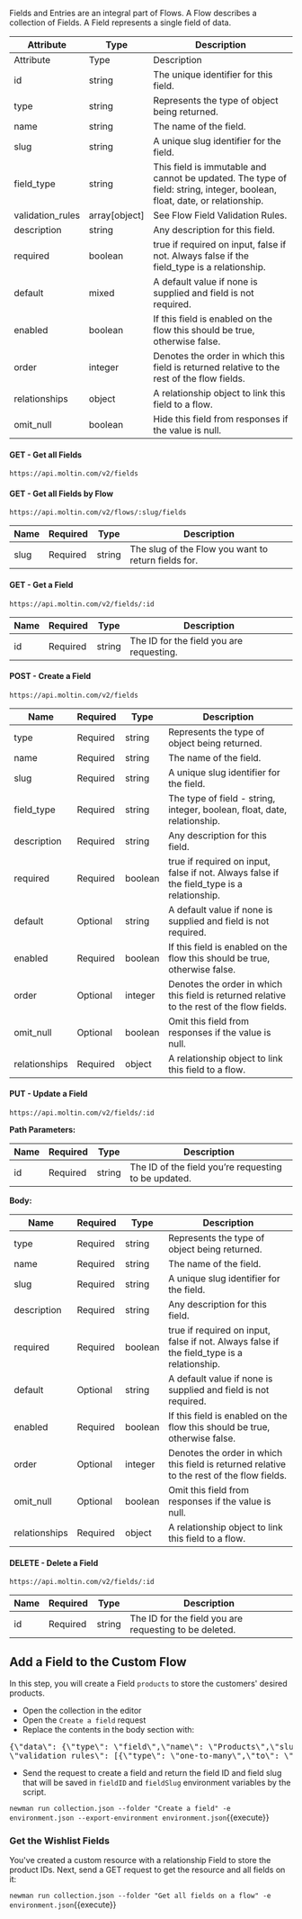 Fields and Entries are an integral part of Flows. A Flow describes a collection of Fields. A Field represents a single field of data.

|Attribute|	Type|	Description|
|------------|--------------|----------|
|Attribute|	Type|	Description|
|id|	string|	The unique identifier for this field.
|type|	string|	Represents the type of object being returned.|
|name|	string|	The name of the field.|
|slug|	string|	A unique slug identifier for the field.
|field_type|	string|	This field is immutable and cannot be updated. The type of field: string, integer, boolean, float, date, or relationship.|
|validation_rules|	array[object]|	See Flow Field Validation Rules.|
|description	|string|	Any description for this field.|
|required|	boolean|	true if required on input, false  if not. Always false if the field_type is a relationship.|
|default|	mixed|	A default value if none is supplied and field is not required.|
|enabled|	boolean|	If this field is enabled on the flow this should be true, otherwise false.|
|order|	integer|	Denotes the order in which this field is returned relative to the rest of the flow fields.|
|relationships|	object|	A relationship object to link this field to a flow.|
|omit_null|	boolean|	Hide this field from responses if the value is null.|

#### GET - Get all Fields

```url
https://api.moltin.com/v2/fields
```

#### GET - Get all Fields by Flow

```url
https://api.moltin.com/v2/flows/:slug/fields
```

|Name|	Required|	Type|	Description|
|--------|----------|----------|----------|
|slug|	Required|	string|	The slug of the Flow you want to return fields for.|

#### GET - Get a Field

```url
https://api.moltin.com/v2/fields/:id
```

|Name|	Required|	Type|	Description|
|--------|----------|----------|----------|
|id|	Required|	string|	The ID for the field you are requesting.|

#### POST - Create a Field

```url
https://api.moltin.com/v2/fields
```

|Name|	Required|	Type|	Description|
|--------|----------|----------|----------|
|type|	Required|	string|	Represents the type of object being returned.|
|name|	Required|	string|	The name of the field.|
|slug|	Required|	string|	A unique slug identifier for the field.|
|field_type|	Required|	string|	The type of field - string, integer, boolean, float, date, relationship.|
|description|	Required|	string|	Any description for this field.|
|required|	Required|	boolean|	true if required on input, false if not. Always false if the field_type is a relationship.|
|default|	Optional|	string|	A default value if none is supplied and field is not required.|
|enabled|	Required|	boolean|	If this field is enabled on the flow this should be true, otherwise false.|
|order|	Optional|	integer|	Denotes the order in which this field is returned relative to the rest of the flow fields.|
|omit_null|	Optional|	boolean|	Omit this field from responses if the value is null.|
|relationships|	Required|	object|	A relationship object to link this field to a flow.|

#### PUT - Update a Field

```url
https://api.moltin.com/v2/fields/:id
```

**Path Parameters:**

|Name|	Required|	Type|	Description|
|--------|----------|----------|----------|
|id|	Required|	string|	The ID of the field you’re requesting to be updated.|

**Body:**

|Name|	Required|	Type|	Description|
|--------|----------|----------|----------|
|type|	Required|	string|	Represents the type of object being returned.|
|name|	Required|	string|	The name of the field.|
|slug|	Required|	string|	A unique slug identifier for the field.|
|description|	Required|	string|	Any description for this field.|
|required|	Required|	boolean|	true if required on input, false if not. Always false if the field_type is a relationship.|
|default|	Optional|	string|	A default value if none is supplied and field is not required.|
|enabled|	Required|	boolean|	If this field is enabled on the flow this should be true, otherwise false.|
|order|	Optional|	integer|	Denotes the order in which this field is returned relative to the rest of the flow fields.|
|omit_null|	Optional|	boolean|	Omit this field from responses if the value is null.|
|relationships|	Required|	object|	A relationship object to link this field to a flow.|

#### DELETE - Delete a Field

```
https://api.moltin.com/v2/fields/:id
```
|Name|	Required|	Type|	Description|
|--------|----------|----------|----------|
|id|	Required|	string|	The ID for the field you are requesting to be deleted.|


## Add a Field to the Custom Flow

In this step, you will create a Field `products` to store the customers' desired products.

* Open the collection in the editor
* Open the `Create a field` request
* Replace the contents in the body section with:

<pre class="file" data-filename="collection.json" data-target="insert" data-marker="#FIELD-BODY">
{\"data\": {\"type\": \"field\",\"name\": \"Products\",\"slug\": \"products\",\"field_type\": \"relationship\",
\"validation_rules\": [{\"type\": \"one-to-many\",\"to\": \"products\"}],\"description\": \"Wishlist Products\",\"required\": false,\"enabled\": true,\"relationships\": {\"flow\": {\"data\": {\"type\": \"flow\",\"id\": \"{{flowID}}\"}}}}}
</pre>

* Send the request to create a field and return the field ID and field slug that will be saved in `fieldID` and `fieldSlug` environment variables by the script.

`newman run collection.json --folder "Create a field" -e environment.json --export-environment environment.json`{{execute}}

### Get the Wishlist Fields

You've created a custom resource with a relationship Field to store the product IDs. Next, send a GET request to get the resource and all fields on it:

`newman run collection.json --folder "Get all fields on a flow" -e environment.json`{{execute}}